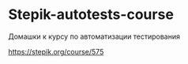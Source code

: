 # Stepik-autotests-course
Домашки к курсу по автоматизации тестирования

https://stepik.org/course/575